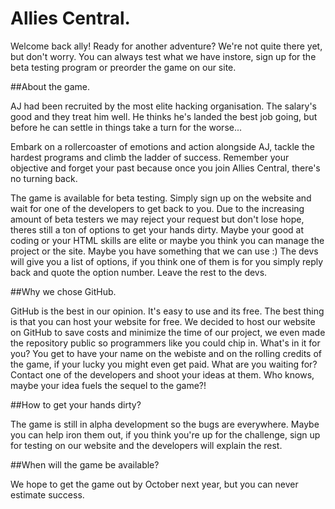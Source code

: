 # Allies Central.

Welcome back ally!
Ready for another adventure? We're not quite there yet, but don't worry. You can always test what we have instore, sign up for the beta testing program or preorder the game on our site.

##About the game.

AJ had been recruited by the most elite hacking organisation. The salary's good and they treat him well. He thinks he's landed the best job going, but before he can settle in things take a turn for the worse...

Embark on a rollercoaster of emotions and action alongside AJ, tackle the hardest programs and climb the ladder of success. Remember your objective and forget your past because once you join Allies Central, there's no turning back.

The game is available for beta testing. Simply sign up on the website and wait for one of the developers to get back to you. Due to the increasing amount of beta testers we may reject your request but don't lose hope, theres still a ton of options to get your hands dirty. Maybe your good at coding or your HTML skills are elite or maybe you think you can manage the project or the site. Maybe you have something that we can use :)
The devs will give you a list of options, if you think one of them is for you simply reply back and quote the option number. Leave the rest to the devs.

##Why we chose GitHub.

GitHub is the best in our opinion. It's easy to use and its free. The best thing is that you can host your website for free. We decided to host our website on GitHub to save costs and minimize the time of our project, we even made the repository public so programmers like you could chip in. What's in it for you? You get to have your name on the webiste and on the rolling credits of the game, if your lucky you might even get paid. What are you waiting for? Contact one of the developers and shoot your ideas at them. Who knows, maybe your idea fuels the sequel to the game?!

##How to get your hands dirty?

The game is still in alpha development so the bugs are everywhere. Maybe you can help iron them out, if you think you're up for the challenge, sign up for testing on our website and the developers will explain the rest.

##When will the game be available?

We hope to get the game out by October next year, but you can never estimate success.
